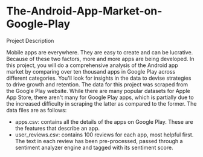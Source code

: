 # The-Android-App-Market-on-Google-Play

Project Description

Mobile apps are everywhere. They are easy to create and can be lucrative. Because of these two factors, more and more apps are being developed. In this project, you will do a comprehensive analysis of the Android app market by comparing over ten thousand apps in Google Play across different categories. You'll look for insights in the data to devise strategies to drive growth and retention. The data for this project was scraped from the Google Play website. While there are many popular datasets for Apple App Store, there aren't many for Google Play apps, which is partially due to the increased difficulty in scraping the latter as compared to the former. The data files are as follows:

  -  apps.csv: contains all the details of the apps on Google Play. These are the features that describe an app.
  -  user_reviews.csv: contains 100 reviews for each app, most helpful first. The text in each review has been pre-processed, passed through a sentiment analyzer engine and tagged with its sentiment score.
